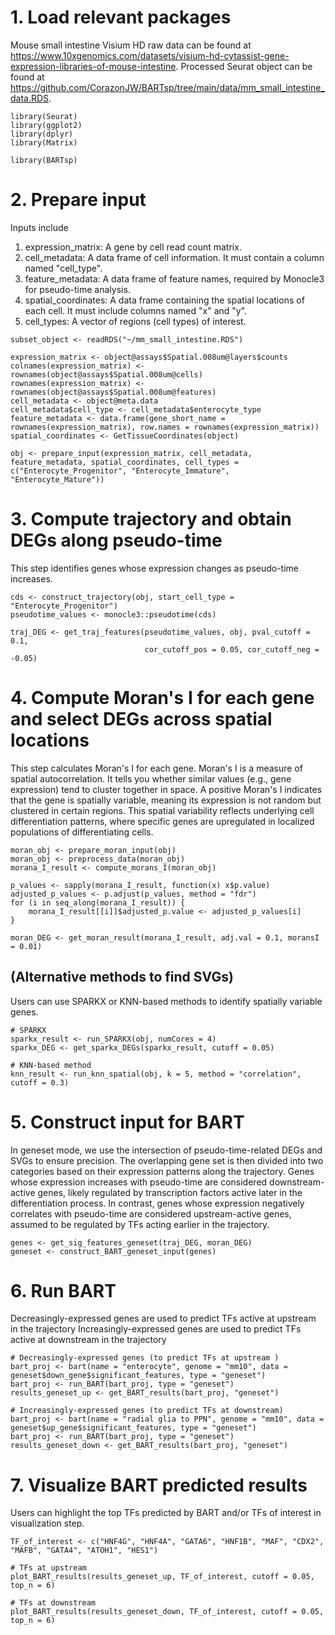 # 1. Load relevant packages

Mouse small intestine Visium HD raw data can be found at https://www.10xgenomics.com/datasets/visium-hd-cytassist-gene-expression-libraries-of-mouse-intestine. Processed Seurat object can be found at https://github.com/CorazonJW/BARTsp/tree/main/data/mm_small_intestine_data.RDS.
 
```{r, echo=TRUE, results='markup'}
library(Seurat)
library(ggplot2)
library(dplyr)
library(Matrix)

library(BARTsp)
```

# 2. Prepare input

Inputs include
1. expression_matrix: A gene by cell read count matrix. 
2. cell_metadata: A data frame of cell information. It must contain a column named "cell_type". 
3. feature_metadata: A data frame of feature names, required by Monocle3 for pseudo-time analysis. 
4. spatial_coordinates: A data frame containing the spatial locations of each cell. It must include columns named "x" and "y". 
5. cell_types: A vector of regions (cell types) of interest. 

```{r, echo=TRUE, results='markup'}
subset_object <- readRDS("~/mm_small_intestine.RDS")

expression_matrix <- object@assays$Spatial.008um@layers$counts
colnames(expression_matrix) <- rownames(object@assays$Spatial.008um@cells)
rownames(expression_matrix) <- rownames(object@assays$Spatial.008um@features)
cell_metadata <- object@meta.data
cell_metadata$cell_type <- cell_metadata$enterocyte_type
feature_metadata <- data.frame(gene_short_name = rownames(expression_matrix), row.names = rownames(expression_matrix))
spatial_coordinates <- GetTissueCoordinates(object)

obj <- prepare_input(expression_matrix, cell_metadata, feature_metadata, spatial_coordinates, cell_types = c("Enterocyte_Progenitor", "Enterocyte_Immature", "Enterocyte_Mature"))
```

# 3. Compute trajectory and obtain DEGs along pseudo-time

This step identifies genes whose expression changes as pseudo-time increases. 

```{r, echo=TRUE, results='markup'}
cds <- construct_trajectory(obj, start_cell_type = "Enterocyte_Progenitor")
pseudotime_values <- monocle3::pseudotime(cds)

traj_DEG <- get_traj_features(pseudotime_values, obj, pval_cutoff = 0.1, 
                              cor_cutoff_pos = 0.05, cor_cutoff_neg = -0.05)
```

# 4. Compute Moran's I for each gene and select DEGs across spatial locations

This step calculates Moran's I for each gene. Moran's I is a measure of spatial autocorrelation. It tells you whether similar values (e.g., gene expression) tend to cluster together in space. A positive Moran's I indicates that the gene is spatially variable, meaning its expression is not random but clustered in certain regions. This spatial variability reflects underlying cell differentiation patterns, where specific genes are upregulated in localized populations of differentiating cells.

```{r, echo=TRUE, results='markup'}
moran_obj <- prepare_moran_input(obj)
moran_obj <- preprocess_data(moran_obj)
morana_I_result <- compute_morans_I(moran_obj)

p_values <- sapply(morana_I_result, function(x) x$p.value)
adjusted_p_values <- p.adjust(p_values, method = "fdr")
for (i in seq_along(morana_I_result)) {
    morana_I_result[[i]]$adjusted_p.value <- adjusted_p_values[i]
}

moran_DEG <- get_moran_result(morana_I_result, adj.val = 0.1, moransI = 0.01)
```

## (Alternative methods to find SVGs)

Users can use SPARKX or KNN-based methods to identify spatially variable genes. 

```{r, echo=TRUE, results='markup'}
# SPARKX
sparkx_result <- run_SPARKX(obj, numCores = 4)
sparkx_DEG <- get_sparkx_DEGs(sparkx_result, cutoff = 0.05)

# KNN-based method
knn_result <- run_knn_spatial(obj, k = 5, method = "correlation", cutoff = 0.3)
```

# 5. Construct input for BART

In geneset mode, we use the intersection of pseudo-time-related DEGs and SVGs to ensure precision. The overlapping gene set is then divided into two categories based on their expression patterns along the trajectory. Genes whose expression increases with pseudo-time are considered downstream-active genes, likely regulated by transcription factors active later in the differentiation process. In contrast, genes whose expression negatively correlates with pseudo-time are considered upstream-active genes, assumed to be regulated by TFs acting earlier in the trajectory.

```{r, echo=TRUE, results='markup'}
genes <- get_sig_features_geneset(traj_DEG, moran_DEG)
geneset <- construct_BART_geneset_input(genes)
```

# 6. Run BART

Decreasingly-expressed genes are used to predict TFs active at upstream in the trajectory
Increasingly-expressed genes are used to predict TFs active at downstream in the trajectory

```{r, echo=TRUE, results='markup'}
# Decreasingly-expressed genes (to predict TFs at upstream )
bart_proj <- bart(name = "enterocyte", genome = "mm10", data = geneset$down_gene$significant_features, type = "geneset")
bart_proj <- run_BART(bart_proj, type = "geneset")
results_geneset_up <- get_BART_results(bart_proj, "geneset")

# Increasingly-expressed genes (to predict TFs at downstream)
bart_proj <- bart(name = "radial glia to PPN", genome = "mm10", data = geneset$up_gene$significant_features, type = "geneset")
bart_proj <- run_BART(bart_proj, type = "geneset")
results_geneset_down <- get_BART_results(bart_proj, "geneset")
```

# 7. Visualize BART predicted results

Users can highlight the top TFs predicted by BART and/or TFs of interest in visualization step. 

```{r, echo=TRUE, results='markup', fig.width=10, fig.height=8}
TF_of_interest <- c("HNF4G", "HNF4A", "GATA6", "HNF1B", "MAF", "CDX2", "MAFB", "GATA4", "ATOH1", "HES1")

# TFs at upstream
plot_BART_results(results_geneset_up, TF_of_interest, cutoff = 0.05, top_n = 6)

# TFs at downstream
plot_BART_results(results_geneset_down, TF_of_interest, cutoff = 0.05, top_n = 6)
```
